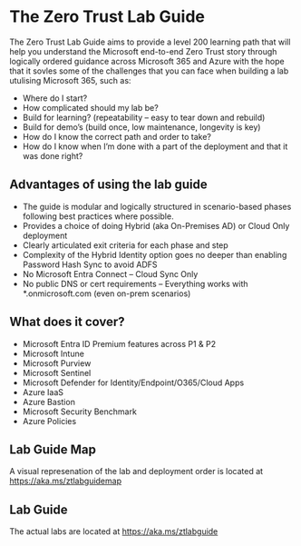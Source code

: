 # The Zero Trust Lab Guide

The Zero Trust Lab Guide aims to provide a level 200 learning path that will help you understand the Microsoft end-to-end Zero Trust story through logically ordered guidance across Microsoft 365 and Azure with the hope that it sovles some of the challenges that you can face when building a lab utulising Microsoft 365, such as:

- Where do I start?
- How complicated should my lab be?
- Build for learning? (repeatability – easy to tear down and rebuild)
- Build for demo’s (build once, low maintenance, longevity is key)
- How do I know the correct path and order to take?
- How do I know when I’m done with a part of the deployment and that it was done right?

## Advantages of using the lab guide

- The guide is modular and logically structured in scenario-based phases following best practices where possible.
- Provides a choice of doing Hybrid (aka On-Premises AD) or Cloud Only deployment
- Clearly articulated exit criteria for each phase and step
- Complexity of the Hybrid Identity option goes no deeper than enabling Password Hash Sync to avoid ADFS
- No Microsoft Entra Connect – Cloud Sync Only
- No public DNS or cert requirements – Everything works with *.onmicrosoft.com (even on-prem scenarios)

## What does it cover?

- Microsoft Entra ID Premium features across P1 & P2
- Microsoft Intune
- Microsoft Purview
- Microsoft Sentinel
- Microsoft Defender for Identity/Endpoint/O365/Cloud Apps
- Azure IaaS
- Azure Bastion
- Microsoft Security Benchmark
- Azure Policies

## Lab Guide Map

A visual represenation of the lab and deployment order is located at https://aka.ms/ztlabguidemap

## Lab Guide 

The actual labs are located at https://aka.ms/ztlabguide
